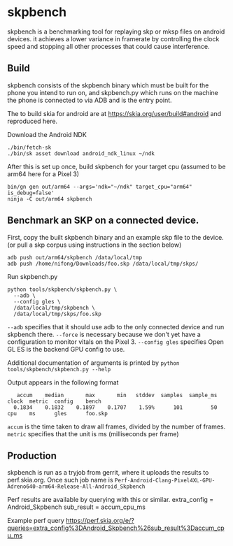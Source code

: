 # skpbench

skpbench is a benchmarking tool for replaying skp or mksp files on android devices.
it achieves a lower variance in framerate by controlling the clock speed and stopping
all other processes that could cause interference.

## Build

skpbench consists of the skpbench binary which must be built for the phone you intend to run on,
and skpbench.py which runs on the machine the phone is connected to via ADB and is the entry point.

The to build skia for android are at https://skia.org/user/build#android and reproduced here.

Download the Android NDK

```
./bin/fetch-sk
./bin/sk asset download android_ndk_linux ~/ndk
```

After this is set up once, build skpbench for your target cpu (assumed to be arm64 here for a Pixel 3)

```
bin/gn gen out/arm64 --args='ndk="~/ndk" target_cpu="arm64" is_debug=false'
ninja -C out/arm64 skpbench
```

## Benchmark an SKP on a connected device.

First, copy the built skpbench binary and an example skp file to the device.
(or pull a skp corpus using instructions in the section below)

```
adb push out/arm64/skpbench /data/local/tmp
adb push /home/nifong/Downloads/foo.skp /data/local/tmp/skps/
```

Run skpbench.py

```
python tools/skpbench/skpbench.py \
  --adb \
  --config gles \
  /data/local/tmp/skpbench \
  /data/local/tmp/skps/foo.skp
```

`--adb` specifies that it should use adb to the only connected device and run skpbench there.
`--force` is necessary because we don't yet have a configuration to monitor vitals on the Pixel 3.
`--config gles` specifies Open GL ES is the backend GPU config to use.

Additional documentation of arguments is printed by `python tools/skpbench/skpbench.py --help`

Output appears in the following format
```
   accum    median       max       min   stddev  samples  sample_ms  clock  metric  config    bench
  0.1834    0.1832    0.1897    0.1707    1.59%      101         50  cpu    ms      gles      foo.skp
```

`accum` is the time taken to draw all frames, divided by the number of frames.
`metric` specifies that the unit is ms (milliseconds per frame)

## Production

skpbench is run as a tryjob from gerrit, where it uploads the results to perf.skia.org.
Once such job name is `Perf-Android-Clang-Pixel4XL-GPU-Adreno640-arm64-Release-All-Android_Skpbench`

Perf results are available by querying with this or similar.
  extra_config = Android_Skpbench
  sub_result = accum_cpu_ms

Example perf query
https://perf.skia.org/e/?queries=extra_config%3DAndroid_Skpbench%26sub_result%3Daccum_cpu_ms
